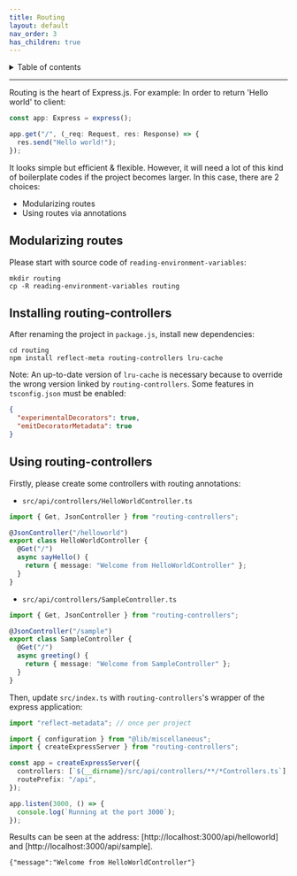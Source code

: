 ```yaml
---
title: Routing
layout: default
nav_order: 3
has_children: true
---
```


<!-- markdownlint-disable MD033 -->
<details closed markdown="block">
  <summary>
    Table of contents
  </summary>
  {: .text-delta }
- TOC
{:toc}
</details>

---

Routing is the heart of Express.js. For example: In order to return
'Hello world' to client:

```typescript
const app: Express = express();

app.get("/", (_req: Request, res: Response) => {
  res.send("Hello world!");
});
```

It looks simple but efficient & flexible. However, it will need a lot of this
kind of boilerplate codes if the project becomes larger. In this case, there
are 2 choices:

- Modularizing routes
- Using routes via annotations

## Modularizing routes

Please start with source code of `reading-environment-variables`:

```shell
mkdir routing
cp -R reading-environment-variables routing
```

## Installing routing-controllers

After renaming the project in `package.js`, install new dependencies:

```shell
cd routing
npm install reflect-meta routing-controllers lru-cache
```

Note: An up-to-date version of `lru-cache` is necessary because to override the
wrong version linked by `routing-controllers`. Some features in `tsconfig.json`
must be enabled:

```json
{
  "experimentalDecorators": true,
  "emitDecoratorMetadata": true
}
```

## Using routing-controllers

Firstly, please create some controllers with routing annotations:

- `src/api/controllers/HelloWorldController.ts`

```typescript
import { Get, JsonController } from "routing-controllers";

@JsonController("/helloworld")
export class HelloWorldController {
  @Get("/")
  async sayHello() {
    return { message: "Welcome from HelloWorldController" };
  }
}
```

- `src/api/controllers/SampleController.ts`

```typescript
import { Get, JsonController } from "routing-controllers";

@JsonController("/sample")
export class SampleController {
  @Get("/")
  async greeting() {
    return { message: "Welcome from SampleController" };
  }
}
```

Then, update `src/index.ts` with `routing-controllers`'s wrapper of the express
application:

```typescript
import "reflect-metadata"; // once per project

import { configuration } from "@lib/miscellaneous";
import { createExpressServer } from "routing-controllers";

const app = createExpressServer({
  controllers: [`${__dirname}/src/api/controllers/**/*Controllers.ts`],
  routePrefix: "/api",
});

app.listen(3000, () => {
  console.log(`Running at the port 3000`);
});
```

Results can be seen at the address: [http://localhost:3000/api/helloworld] and
[http://localhost:3000/api/sample].

```text
{"message":"Welcome from HelloWorldController"}
```
